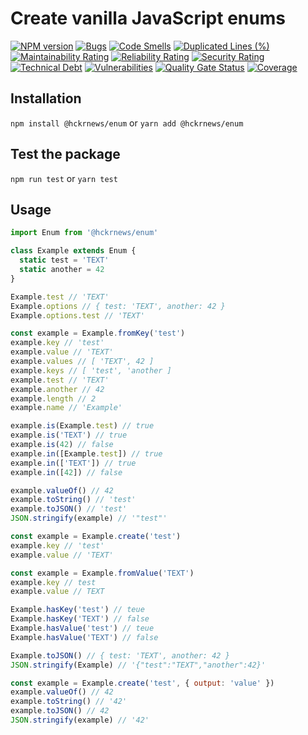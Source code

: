 # Create vanilla JavaScript enums

[![NPM version][npm-image]][npm-url] [![Bugs][bugs-image]][bugs-url] [![Code Smells][code-smells-image]][code-smells-url] [![Duplicated Lines (%)][duplicate-lines-image]][duplicate-lines-url] [![Maintainability Rating][maintainability-rate-image]][maintainability-rate-url] [![Reliability Rating][reliability-rate-image]][reliability-rate-url] [![Security Rating][security-rate-image]][security-rate-url] [![Technical Debt][technical-debt-image]][technical-debt-url] [![Vulnerabilities][vulnerabilitiest-image]][vulnerabilitiest-url] [![Quality Gate Status][quality-gate-image]][quality-gate-url] [![Coverage][coverage-image]][coverage-url]

## Installation

`npm install @hckrnews/enum`
or
`yarn add @hckrnews/enum`

## Test the package

`npm run test`
or
`yarn test`

## Usage

```javascript
import Enum from '@hckrnews/enum'

class Example extends Enum {
  static test = 'TEXT'
  static another = 42
}

Example.test // 'TEXT'
Example.options // { test: 'TEXT', another: 42 }
Example.options.test // 'TEXT'

const example = Example.fromKey('test')
example.key // 'test'
example.value // 'TEXT'
example.values // [ 'TEXT', 42 ]
example.keys // [ 'test', 'another ]
example.test // 'TEXT'
example.another // 42
example.length // 2
example.name // 'Example'

example.is(Example.test) // true
example.is('TEXT') // true
example.is(42) // false
example.in([Example.test]) // true
example.in(['TEXT']) // true
example.in([42]) // false

example.valueOf() // 42
example.toString() // 'test'
example.toJSON() // 'test'
JSON.stringify(example) // '"test"'

const example = Example.create('test')
example.key // 'test'
example.value // 'TEXT'

const example = Example.fromValue('TEXT')
example.key // test
example.value // TEXT

Example.hasKey('test') // teue
Example.hasKey('TEXT') // false
Example.hasValue('test') // teue
Example.hasValue('TEXT') // false

Example.toJSON() // { test: 'TEXT', another: 42 }
JSON.stringify(Example) // '{"test":"TEXT","another":42}'

const example = Example.create('test', { output: 'value' })
example.valueOf() // 42
example.toString() // '42'
example.toJSON() // 42
JSON.stringify(example) // '42'
```

[npm-url]: https://www.npmjs.com/package/@hckrnews/enum
[npm-image]: https://img.shields.io/npm/v/@hckrnews/enum.svg

[bugs-url]: https://sonarcloud.io/project/issues?id=hckrnews_enum&resolved=false&types=BUG
[bugs-image]: https://sonarcloud.io/api/project_badges/measure?project=hckrnews_enum&metric=bugs

[code-smells-url]: https://sonarcloud.io/project/issues?id=hckrnews_enum&resolved=false&types=CODE_SMELL
[code-smells-image]: https://sonarcloud.io/api/project_badges/measure?project=hckrnews_enum&metric=code_smells

[duplicate-lines-url]: https://sonarcloud.io/component_measures?id=hckrnews_enum&metric=duplicated_lines_density&view=list
[duplicate-lines-image]: https://sonarcloud.io/api/project_badges/measure?project=hckrnews_enum&metric=duplicated_lines_density

[maintainability-rate-url]: https://sonarcloud.io/project/issues?id=hckrnews_enum&resolved=false&types=CODE_SMELL
[maintainability-rate-image]: https://sonarcloud.io/api/project_badges/measure?project=hckrnews_enum&metric=sqale_rating

[reliability-rate-url]: https://sonarcloud.io/component_measures?id=hckrnews_enum&metric=Reliability
[reliability-rate-image]: https://sonarcloud.io/api/project_badges/measure?project=hckrnews_enum&metric=reliability_rating

[security-rate-url]: https://sonarcloud.io/project/security_hotspots?id=hckrnews_enum
[security-rate-image]: https://sonarcloud.io/api/project_badges/measure?project=hckrnews_enum&metric=security_rating

[technical-debt-url]: https://sonarcloud.io/component_measures?id=hckrnews_enum
[technical-debt-image]: https://sonarcloud.io/api/project_badges/measure?project=hckrnews_enum&metric=sqale_index

[vulnerabilitiest-url]: https://sonarcloud.io/project/issues?id=hckrnews_enum&resolved=false&types=VULNERABILITY
[vulnerabilitiest-image]: https://sonarcloud.io/api/project_badges/measure?project=hckrnews_enum&metric=vulnerabilities

[quality-gate-url]: https://sonarcloud.io/summary/new_code?id=hckrnews_enum
[quality-gate-image]: https://sonarcloud.io/api/project_badges/measure?project=hckrnews_enum&metric=alert_status

[coverage-url]: https://sonarcloud.io/component_measures?id=hckrnews_enum&metric=coverage&view=list
[coverage-image]: https://sonarcloud.io/api/project_badges/measure?project=hckrnews_enum&metric=coverage

